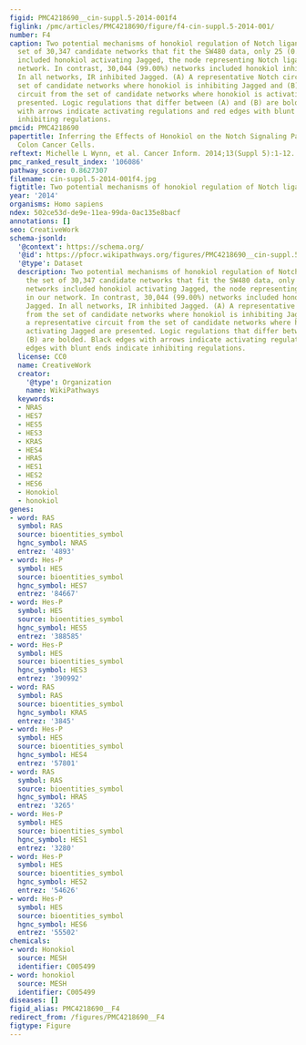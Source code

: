 ```yaml
---
figid: PMC4218690__cin-suppl.5-2014-001f4
figlink: /pmc/articles/PMC4218690/figure/f4-cin-suppl.5-2014-001/
number: F4
caption: Two potential mechanisms of honokiol regulation of Notch ligands. In the
  set of 30,347 candidate networks that fit the SW480 data, only 25 (0.08%) networks
  included honokiol activating Jagged, the node representing Notch ligands in our
  network. In contrast, 30,044 (99.00%) networks included honokiol inhibiting Jagged.
  In all networks, IR inhibited Jagged. (A) A representative Notch circuit from the
  set of candidate networks where honokiol is inhibiting Jagged and (B) a representative
  circuit from the set of candidate networks where honokiol is activating Jagged are
  presented. Logic regulations that differ between (A) and (B) are bolded. Black edges
  with arrows indicate activating regulations and red edges with blunt ends indicate
  inhibiting regulations.
pmcid: PMC4218690
papertitle: Inferring the Effects of Honokiol on the Notch Signaling Pathway in SW480
  Colon Cancer Cells.
reftext: Michelle L Wynn, et al. Cancer Inform. 2014;13(Suppl 5):1-12.
pmc_ranked_result_index: '106086'
pathway_score: 0.8627307
filename: cin-suppl.5-2014-001f4.jpg
figtitle: Two potential mechanisms of honokiol regulation of Notch ligands
year: '2014'
organisms: Homo sapiens
ndex: 502ce53d-de9e-11ea-99da-0ac135e8bacf
annotations: []
seo: CreativeWork
schema-jsonld:
  '@context': https://schema.org/
  '@id': https://pfocr.wikipathways.org/figures/PMC4218690__cin-suppl.5-2014-001f4.html
  '@type': Dataset
  description: Two potential mechanisms of honokiol regulation of Notch ligands. In
    the set of 30,347 candidate networks that fit the SW480 data, only 25 (0.08%)
    networks included honokiol activating Jagged, the node representing Notch ligands
    in our network. In contrast, 30,044 (99.00%) networks included honokiol inhibiting
    Jagged. In all networks, IR inhibited Jagged. (A) A representative Notch circuit
    from the set of candidate networks where honokiol is inhibiting Jagged and (B)
    a representative circuit from the set of candidate networks where honokiol is
    activating Jagged are presented. Logic regulations that differ between (A) and
    (B) are bolded. Black edges with arrows indicate activating regulations and red
    edges with blunt ends indicate inhibiting regulations.
  license: CC0
  name: CreativeWork
  creator:
    '@type': Organization
    name: WikiPathways
  keywords:
  - NRAS
  - HES7
  - HES5
  - HES3
  - KRAS
  - HES4
  - HRAS
  - HES1
  - HES2
  - HES6
  - Honokiol
  - honokiol
genes:
- word: RAS
  symbol: RAS
  source: bioentities_symbol
  hgnc_symbol: NRAS
  entrez: '4893'
- word: Hes-P
  symbol: HES
  source: bioentities_symbol
  hgnc_symbol: HES7
  entrez: '84667'
- word: Hes-P
  symbol: HES
  source: bioentities_symbol
  hgnc_symbol: HES5
  entrez: '388585'
- word: Hes-P
  symbol: HES
  source: bioentities_symbol
  hgnc_symbol: HES3
  entrez: '390992'
- word: RAS
  symbol: RAS
  source: bioentities_symbol
  hgnc_symbol: KRAS
  entrez: '3845'
- word: Hes-P
  symbol: HES
  source: bioentities_symbol
  hgnc_symbol: HES4
  entrez: '57801'
- word: RAS
  symbol: RAS
  source: bioentities_symbol
  hgnc_symbol: HRAS
  entrez: '3265'
- word: Hes-P
  symbol: HES
  source: bioentities_symbol
  hgnc_symbol: HES1
  entrez: '3280'
- word: Hes-P
  symbol: HES
  source: bioentities_symbol
  hgnc_symbol: HES2
  entrez: '54626'
- word: Hes-P
  symbol: HES
  source: bioentities_symbol
  hgnc_symbol: HES6
  entrez: '55502'
chemicals:
- word: Honokiol
  source: MESH
  identifier: C005499
- word: honokiol
  source: MESH
  identifier: C005499
diseases: []
figid_alias: PMC4218690__F4
redirect_from: /figures/PMC4218690__F4
figtype: Figure
---
```

